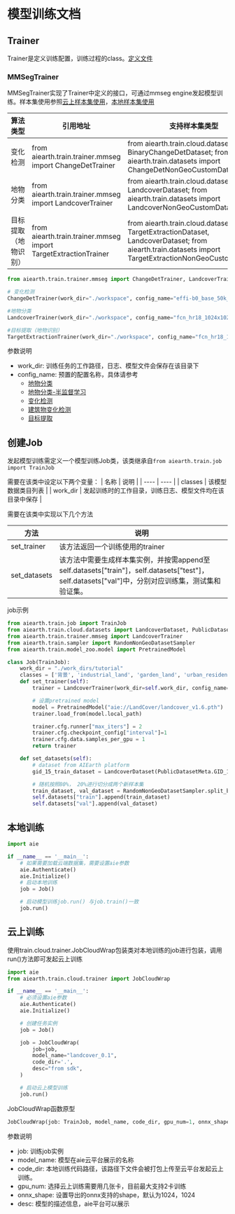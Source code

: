 # 模型训练文档


## Trainer

Trainer是定义训练配置，训练过程的class。[定义文件](../../aiearth/train/trainer/trainer.py)

### MMSegTrainer
MMSegTrainer实现了Trainer中定义的接口，可通过mmseg engine发起模型训练。样本集使用参照[云上样本集使用](../dataset/cloud.md)，[本地样本集使用](../dataset/custom.md)

|  算法类型   | 引用地址  | 支持样本集类型
|  ----  | ----  | ---- |
| 变化检测  | from aiearth.train.trainer.mmseg import ChangeDetTrainer  | from aiearth.train.cloud.datasets import BinaryChangeDetDataset; from aiearth.train.datasets import ChangeDetNonGeoCustomDataset |
| 地物分类 | from aiearth.train.trainer.mmseg import LandcoverTrainer | from aiearth.train.cloud.datasets import LandcoverDataset; from aiearth.train.datasets import LandcoverNonGeoCustomDataset | 
| 目标提取（地物识别）| from aiearth.train.trainer.mmseg import TargetExtractionTrainer | from aiearth.train.cloud.datasets import TargetExtractionDataset, LandcoverDataset; from aiearth.train.datasets import TargetExtractionNonGeoCustomDataset|



```python
from aiearth.train.trainer.mmseg import ChangeDetTrainer, LandcoverTrainer, TargetExtractionTrainer

# 变化检测
ChangeDetTrainer(work_dir="./workspace", config_name="effi-b0_base_50k_new256_cosine_lr_batch_128_adamw")

#地物分类
LandcoverTrainer(work_dir="./workspace", config_name="fcn_hr18_1024x1024_16k_landcover")

#目标提取（地物识别）
TargetExtractionTrainer(work_dir="./workspace", config_name="fcn_hr18_1024x1024_40k4_bceious1w1.0")
```

参数说明
* work_dir: 训练任务的工作路径，日志、模型文件会保存在该目录下
* config_name: 预置的配置名称，具体请参考
  + [地物分类](../../aiearth/train/trainer/mmseg/configs/LandCover/README.md)
  + [地物分类-半监督学习](../../aiearth/train/trainer/mmseg/configs/LandCover/README.md#配置4-半监督训练mkd)
  + [变化检测](../../aiearth/train/trainer/mmseg/configs/ChangeDet/README.md)
  + [建筑物变化检测](../../aiearth/train/trainer/mmseg/configs/BuildingChange/README.md)
  + [目标提取](../../aiearth/train/trainer/mmseg/configs/TargetExtraction/README.md)




## 创建Job
发起模型训练需定义一个模型训练Job类，该类继承自`from aiearth.train.job import TrainJob`


需要在该类中设定以下两个变量：
|  名称   | 说明  |
|  ----  | ----  |
| classes  | 该模型数据类目列表 |
| work_dir  | 发起训练时的工作目录，训练日志、模型文件均在该目录中保存 |

需要在该类中实现以下几个方法

|  方法   | 说明  |
|  ----  | ----  |
| set_trainer  | 该方法返回一个训练使用的trainer |
| set_datasets  | 该方法中需要生成样本集实例，并按需append至self.datasets["train"]，self.datasets["test"]，self.datasets["val"]中，分别对应训练集，测试集和验证集。



job示例
```python
from aiearth.train.job import TrainJob
from aiearth.train.cloud.datasets import LandcoverDataset, PublicDatasetMeta
from aiearth.train.trainer.mmseg import LandcoverTrainer
from aiearth.train.sampler import RandomNonGeoDatasetSampler
from aiearth.train.model_zoo.model import PretrainedModel

class Job(TrainJob):
    work_dir = "./work_dirs/tutorial"
    classes = ['背景', 'industrial_land', 'garden_land', 'urban_residential', 'arbor_forest', 'rural_residential', 'shrub_land', 'traffic_land', 'natural_meadow', 'paddy_field', 'artificial_meadow', 'irrigated_land', 'river', 'dry_cropland', 'lake', 'pond']
    def set_trainer(self):
        trainer = LandcoverTrainer(work_dir=self.work_dir, config_name="fcn_hr48_1024x1024_16k_landcover")

        # 设置pretrained model
        model = PretrainedModel("aie://LandCover/landcover_v1.6.pth")
        trainer.load_from(model.local_path)

        trainer.cfg.runner["max_iters"] = 2  
        trainer.cfg.checkpoint_config["interval"]=1
        trainer.cfg.data.samples_per_gpu = 1
        return trainer

    def set_datasets(self):
        # dataset from AIEarth platform
        gid_15_train_dataset = LandcoverDataset(PublicDatasetMeta.GID_15_TRAIN["dataset_id"], data_root=self.work_dir)

        # 随机按照80%， 20%进行切分成两个新样本集
        train_dataset, val_dataset = RandomNonGeoDatasetSampler.split_by_percent(gid_15_train_dataset, 0.8)
        self.datasets["train"].append(train_dataset)
        self.datasets["val"].append(val_dataset)

```


## 本地训练


```python
import aie

if __name__ == '__main__':
    # 如果需要加载云端数据集，需要设置aie参数
    aie.Authenticate()
    aie.Initialize()
    # 启动本地训练
    job = Job()

    # 启动模型训练job.run() 与job.train()一致
    job.run()

```


## 云上训练


使用train.cloud.trainer.JobCloudWrap包装类对本地训练的job进行包装，调用run()方法即可发起云上训练


```python
import aie
from aiearth.train.cloud.trainer import JobCloudWrap

if __name__ == '__main__':
    # 必须设置aie参数
    aie.Authenticate()
    aie.Initialize()

    # 创建任务实例
    job = Job()

    job = JobCloudWrap(
        job=job,
        model_name="landcover_0.1",
        code_dir='.',
        desc="from sdk",
    )

    # 启动云上模型训练
    job.run()

```

JobCloudWrap函数原型

```python
JobCloudWrap(job: TrainJob, model_name, code_dir, gpu_num=1, onnx_shape=(1024, 1024), desc="")
```

参数说明
* job: 训练job实例
* model_name: 模型在aie云平台展示的名称
* code_dir: 本地训练代码路径，该路径下文件会被打包上传至云平台发起云上训练。
* gpu_num: 选择云上训练需要用几张卡，目前最大支持2卡训练
* onnx_shape: 设置导出的onnx支持的shape，默认为1024，1024
* desc: 模型的描述信息，aie平台可以展示
